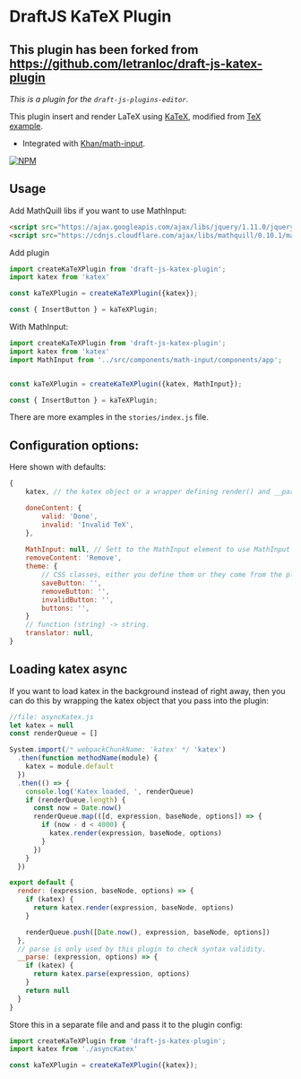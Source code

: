 # DraftJS KaTeX Plugin

## This plugin has been forked from https://github.com/letranloc/draft-js-katex-plugin

*This is a plugin for the `draft-js-plugins-editor`.*

This plugin insert and render LaTeX using [KaTeX](https://github.com/Khan/KaTeX), modified from [TeX example](https://github.com/facebook/draft-js/tree/master/examples/draft-0-10-0/tex).

- Integrated with [Khan/math-input](https://github.com/Khan/math-input).

[![NPM](https://nodei.co/npm/draft-js-katex-plugin.png?downloads=true)](https://www.npmjs.com/package/draft-js-katex-plugin)

## Usage

Add MathQuill libs if you want to use MathInput:
```html
<script src="https://ajax.googleapis.com/ajax/libs/jquery/1.11.0/jquery.min.js"></script>
<script src="https://cdnjs.cloudflare.com/ajax/libs/mathquill/0.10.1/mathquill.min.js"></script>
```

Add plugin
```js
import createKaTeXPlugin from 'draft-js-katex-plugin';
import katex from 'katex'

const kaTeXPlugin = createKaTeXPlugin({katex});

const { InsertButton } = kaTeXPlugin;
```

With MathInput:

```js
import createKaTeXPlugin from 'draft-js-katex-plugin';
import katex from 'katex'
import MathInput from '../src/components/math-input/components/app';


const kaTeXPlugin = createKaTeXPlugin({katex, MathInput});

const { InsertButton } = kaTeXPlugin;
```

There are more examples in the `stories/index.js` file. 

## Configuration options:

Here shown with defaults:
```js
{
    katex, // the katex object or a wrapper defining render() and __parse().

    doneContent: {    
        valid: 'Done',
        invalid: 'Invalid TeX',
    },
    
    MathInput: null, // Sett to the MathInput element to use MathInput
    removeContent: 'Remove',
    theme: {
        // CSS classes, either you define them or they come from the plugin.css import
        saveButton: '',
        removeButton: '',
        invalidButton: '',
        buttons: '',
    }
    // function (string) -> string. 
    translator: null, 
}
```


## Loading katex async
If you want to load katex in the background instead of right away, then you can do this by wrapping the katex object that you pass into the plugin:

```js
//file: asyncKatex.js
let katex = null
const renderQueue = []

System.import(/* webpackChunkName: 'katex' */ 'katex')
  .then(function methodName(module) {
    katex = module.default
  })
  .then(() => {
    console.log('Katex loaded, ', renderQueue)
    if (renderQueue.length) {
      const now = Date.now()
      renderQueue.map(([d, expression, baseNode, options]) => {
        if (now - d < 4000) {
          katex.render(expression, baseNode, options)
        }
      })
    }
  })

export default {
  render: (expression, baseNode, options) => {
    if (katex) {
      return katex.render(expression, baseNode, options)
    }

    renderQueue.push([Date.now(), expression, baseNode, options])
  },
  // parse is only used by this plugin to check syntax validity.
  __parse: (expression, options) => {
    if (katex) {
      return katex.parse(expression, options)
    }
    return null
  }
}


```

Store this in a separate file and and pass it to the plugin config:

```js
import createKaTeXPlugin from 'draft-js-katex-plugin';
import katex from './asyncKatex'

const kaTeXPlugin = createKaTeXPlugin({katex});

```
